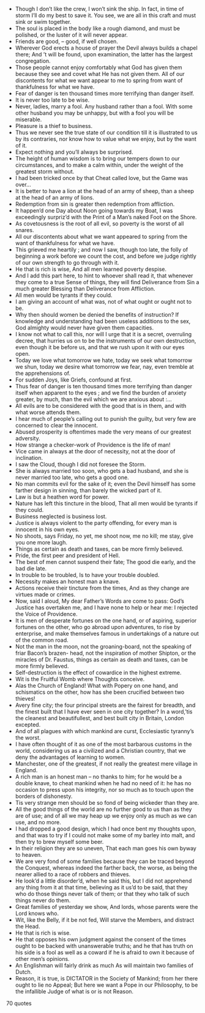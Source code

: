  - Though I don’t like the crew, I won’t sink the ship. In fact, in time of storm I’ll do my best to save it. You see, we are all in this craft and must sink or swim together.
 - The soul is placed in the body like a rough diamond, and must be polished, or the luster of it will never appear.
 - Friends are good, – good, if well chosen.
 - Wherever God erects a house of prayer the Devil always builds a chapel there; And ’t will be found, upon examination, the latter has the largest congregation.
 - Those people cannot enjoy comfortably what God has given them because they see and covet what He has not given them. All of our discontents for what we want appear to me to spring from want of thankfulness for what we have.
 - Fear of danger is ten thousand times more terrifying than danger itself.
 - It is never too late to be wise.
 - Never, ladies, marry a fool. Any husband rather than a fool. With some other husband you may be unhappy, but with a fool you will be miserable.
 - Pleasure is a thief to business.
 - Thus we never see the true state of our condition till it is illustrated to us by its contraries, nor know how to value what we enjoy, but by the want of it.
 - Expect nothing and you’ll always be surprised.
 - The height of human wisdom is to bring our tempers down to our circumstances, and to make a calm within, under the weight of the greatest storm without.
 - I had been tricked once by that Cheat called love, but the Game was over...
 - It is better to have a lion at the head of an army of sheep, than a sheep at the head of an army of lions.
 - Redemption from sin is greater then redemption from affliction.
 - It happen’d one Day about Noon going towards my Boat, I was exceedingly surpriz’d with the Print of a Man’s naked Foot on the Shore.
 - As covetousness is the root of all evil, so poverty is the worst of all snares.
 - All our discontents about what we want appeared to spring from the want of thankfulness for what we have.
 - This grieved me heartily ; and now I saw, though too late, the folly of beginning a work before we count the cost, and before we judge rightly of our own strength to go through with it.
 - He that is rich is wise, And all men learned poverty despise.
 - And I add this part here, to hint to whoever shall read it, that whenever they come to a true Sense of things, they will find Deliverance from Sin a much greater Blessing than Deliverance from Affliction.
 - All men would be tyrants if they could.
 - I am giving an account of what was, not of what ought or ought not to be.
 - Why then should women be denied the benefits of instruction? If knowledge and understanding had been useless additions to the sex, God almighty would never have given them capacities.
 - I know not what to call this, nor will I urge that it is a secret, overruling decree, that hurries us on to be the instruments of our own destruction, even though it be before us, and that we rush upon it with our eyes open.
 - Today we love what tomorrow we hate, today we seek what tomorrow we shun, today we desire what tomorrow we fear, nay, even tremble at the apprehensions of.
 - For sudden Joys, like Griefs, confound at first.
 - Thus fear of danger is ten thousand times more terrifying than danger itself when apparent to the eyes ; and we find the burden of anxiety greater, by much, than the evil which we are anxious about :...
 - All evils are to be considered with the good that is in them, and with what worse attends them.
 - I hear much of people’s calling out to punish the guilty, but very few are concerned to clear the innocent.
 - Abused prosperity is oftentimes made the very means of our greatest adversity.
 - How strange a checker-work of Providence is the life of man!
 - Vice came in always at the door of necessity, not at the door of inclination.
 - I saw the Cloud, though I did not foresee the Storm.
 - She is always married too soon, who gets a bad husband, and she is never married too late, who gets a good one.
 - No man commits evil for the sake of it; even the Devil himself has some farther design in sinning, than barely the wicked part of it.
 - Law is but a heathen word for power.
 - Nature has left this tincture in the blood, That all men would be tyrants if they could.
 - Business neglected is business lost.
 - Justice is always violent to the party offending, for every man is innocent in his own eyes.
 - No shoots, says Friday, no yet, me shoot now, me no kill; me stay, give you one more laugh.
 - Things as certain as death and taxes, can be more firmly believed.
 - Pride, the first peer and president of Hell.
 - The best of men cannot suspend their fate; The good die early, and the bad die late.
 - In trouble to be troubled, Is to have your trouble doubled.
 - Necessity makes an honest man a knave.
 - Actions receive their tincture from the times, And as they change are virtues made or crimes.
 - Now, said I aloud, My dear Father’s Words are come to pass: God’s Justice has overtaken me, and I have none to help or hear me: I rejected the Voice of Providence.
 - It is men of desperate fortunes on the one hand, or of aspiring, superior fortunes on the other, who go abroad upon adventures, to rise by enterprise, and make themselves famous in undertakings of a nature out of the common road.
 - Not the man in the moon, not the groaning-board, not the speaking of friar Bacon’s brazen- head, not the inspiration of mother Shipton, or the miracles of Dr. Faustus, things as certain as death and taxes, can be more firmly believed.
 - Self-destruction is the effect of cowardice in the highest extreme.
 - Wit is the Fruitful Womb where Thoughts conceive.
 - Alas the Church of England! What with Popery on one hand, and schismatics on the other, how has she been crucified between two thieves!
 - Avery fine city; the four principal streets are the fairest for breadth, and the finest built that I have ever seen in one city together? In a word,’tis the cleanest and beautifullest, and best built city in Britain, London excepted.
 - And of all plagues with which mankind are curst, Ecclesiastic tyranny’s the worst.
 - I have often thought of it as one of the most barbarous customs in the world, considering us as a civilized and a Christian country, that we deny the advantages of learning to women.
 - Manchester, one of the greatest, if not really the greatest mere village in England.
 - A rich man is an honest man – no thanks to him; for he would be a double knave, to cheat mankind when he had no need of it: he has no occasion to press upon his integrity, nor so much as to touch upon the borders of dishonesty.
 - Tis very strange men should be so fond of being wickeder than they are.
 - All the good things of the world are no further good to us than as they are of use; and of all we may heap up we enjoy only as much as we can use, and no more.
 - I had dropped a good design, which I had once bent my thoughts upon, and that was to try if I could not make some of my barley into malt, and then try to brew myself some beer.
 - In their religion they are so uneven, That each man goes his own byway to heaven.
 - We are very fond of some families because they can be traced beyond the Conquest, whereas indeed the farther back, the worse, as being the nearer allied to a race of robbers and thieves.
 - He look’d a little disorder’d, when he said this, but I did not apprehend any thing from it at that time, believing as it us’d to be said, that they who do those things never talk of them; or that they who talk of such things never do them.
 - Great families of yesterday we show, And lords, whose parents were the Lord knows who.
 - Wit, like the Belly, if it be not fed, Will starve the Members, and distract the Head.
 - He that is rich is wise.
 - He that opposes his own judgment against the consent of the times ought to be backed with unanswerable truths; and he that has truth on his side is a fool as well as a coward if he is afraid to own it because of other men’s opinions.
 - An Englishman will fairly drink as much As will maintain two families of Dutch.
 - Reason, it is true, is DICTATOR in the Society of Mankind; from her there ought to lie no Appeal; But here we want a Pope in our Philosophy, to be the infallible Judge of what is or is not Reason.

70 quotes